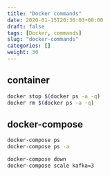 ```yaml
---
title: "Docker commands"
date: 2020-01-15T20:36:03+08:00
draft: false
tags: [Docker, commands]
slug: "docker-commands"
categories: []
weight: 30
---
```


## container

```bash
docker stop $(docker ps -a -q)
docker rm $(docker ps -a -q)
```

## docker-compose

```bash
docker-compose ps
docker-compose ps -a

docker-compose down
docker-compose scale kafka=3
```
